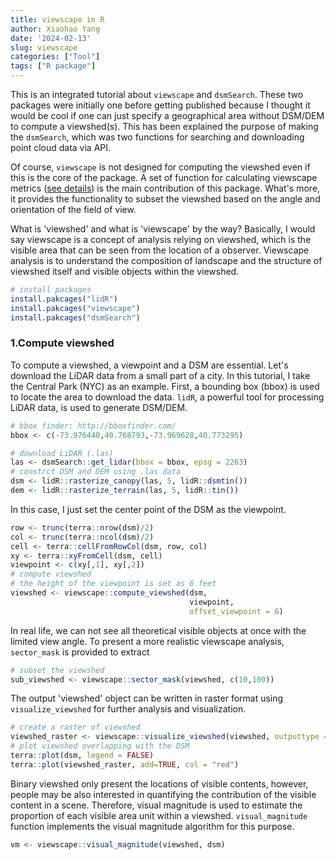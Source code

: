 ```yaml
---
title: viewscape in R
author: Xiaohao Yang
date: '2024-02-13'
slug: viewscape
categories: ["Tool"]
tags: ["R package"]
---
```


This is an integrated tutorial about `viewscape` and `dsmSearch`. These two packages were initially one before getting published because I thought it would be cool if one can just specify a geographical area without DSM/DEM to compute a viewshed(s). This has been explained the purpose of making the `dsmSearch`, which was two functions for searching and downloading point cloud data via API.

Of course, `viewscape` is not designed for computing the viewshed even if this is the core of the package. A set of function for calculating viewscape metrics ([see details](https://github.com/land-info-lab/viewscape/blob/master/README.md)) is the main contribution of this package. What's more, it provides the functionality to subset the viewshed based on the angle and orientation of the field of view. 

What is 'viewshed' and what is 'viewscape' by the way? Basically, I would say viewscape is a concept of analysis relying on viewshed, which is the visible area that can be seen from the  location of a observer. Viewscape analysis is to understand the composition of landscape and the structure of viewshed itself and visible objects within the viewshed.


```r
# install packages
install.pakcages("lidR")
install.pakcages("viewscape")
install.pakcages("dsmSearch")
```

### 1.Compute viewshed
To compute a viewshed, a viewpoint and a DSM are essential. Let's download the LiDAR data from a small part of a city. In this tutorial, I take the Central Park (NYC) as an example. First, a bounding box (bbox) is used to locate the area to download the data. `lidR`, a powerful tool for processing LiDAR data, is used to generate DSM/DEM.


```r
# bbox finder: http://bboxfinder.com/
bbox <- c(-73.976440,40.768793,-73.969628,40.773295)

# download LiDAR (.las) 
las <- dsmSearch::get_lidar(bbox = bbox, epsg = 2263)
# constrct DSM and DEM using .las data
dsm <- lidR::rasterize_canopy(las, 5, lidR::dsmtin())
dem <- lidR::rasterize_terrain(las, 5, lidR::tin())
```

In this case, I just set the center point of the DSM as the viewpoint. 


```r
row <- trunc(terra::nrow(dsm)/2)
col <- trunc(terra::ncol(dsm)/2)
cell <- terra::cellFromRowCol(dsm, row, col)
xy <- terra::xyFromCell(dsm, cell)
viewpoint <- c(xy[,1], xy[,2])
# compute viewshed
# the height of the viewpoint is set as 6 feet
viewshed <- viewscape::compute_viewshed(dsm,
                                        viewpoint,
                                        offset_viewpoint = 6)
```

In real life, we can not see all theoretical visible objects at once with the limited view angle. To present a more realistic viewscape analysis, `sector_mask` is provided to extract


```r
# subset the viewshed
sub_viewshed <- viewscape::sector_mask(viewshed, c(10,100))
```

The output 'viewshed' object can be written in raster format using `visualize_viewshed` for further analysis and visualization.


```r
# create a raster of viewshed
viewshed_raster <- viewscape::visualize_viewshed(viewshed, outputtype = "raster")
# plot viewshed overlapping with the DSM
terra::plot(dsm, legend = FALSE)
terra::plot(viewshed_raster, add=TRUE, col = "red")
```

Binary viewshed only present the locations of visible contents, however, people may be also interested in quantifying the contribution of the visible content in a scene. Therefore, visual magnitude is used to estimate the proportion of each visible area unit within a viewshed. `visual_magnitude` function implements the visual magnitude algorithm for this purpose.


```r
vm <- viewscape::visual_magnitude(viewshed, dsm)
```

